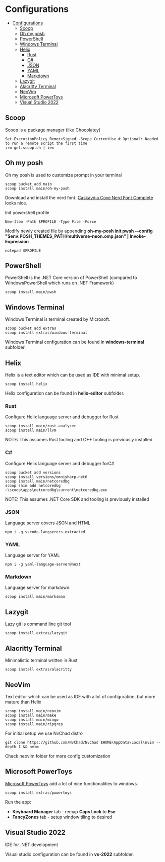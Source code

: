 # Configurations

<!--toc:start-->
- [Configurations](#configurations)
  - [Scoop](#scoop)
  - [Oh my posh](#oh-my-posh)
  - [PowerShell](#powershell)
  - [Windows Terminal](#windows-terminal)
  - [Helix](#helix)
    - [Rust](#rust)
    - [C#](#c)
    - [JSON](#json)
    - [YAML](#yaml)
    - [Markdown](#markdown)
  - [Lazygit](#lazygit)
  - [Alacritty Terminal](#alacritty-terminal)
  - [NeoVim](#neovim)
  - [Microsoft PowerToys](#microsoft-powertoys)
  - [Visual Studio 2022](#visual-studio-2022)
<!--toc:end-->

## Scoop

Scoop is a package manager (like Chocolatey)

    Set-ExecutionPolicy RemoteSigned -Scope CurrentUse # Optional: Needed to run a remote script the first time
    irm get.scoop.sh | iex

## Oh my posh

Oh my posh is used to customize prompt in your terminal

    scoop bucket add main
    scoop install main/oh-my-posh

Download and install the nerd font. [Caskaydia Cove Nerd Font Complete](https://github.com/ryanoasis/nerd-fonts/releases/download/v3.0.2/CascadiaCode.zip) looks nice.

Init powershell profile

    New-Item -Path $PROFILE -Type File -Force

Modify newly created file by appending **oh-my-posh init pwsh --config "$env:POSH_THEMES_PATH/multiverse-neon.omp.json" | Invoke-Expression**

    notepad $PROFILE

## PowerShell

PowerShell is the .NET Core version of PowerShell (compared to WindowsPowerShell which runs on .NET Framework)

    scoop install main/pwsh

## Windows Terminal

Windows Terminal is terminal created by Microsoft.

    scoop bucket add extras
    scoop install extras/windows-terminal

Windows Terminal configuration can be found in **windows-terminal** subfolder.

## Helix

Helix is a text editor which can be used as IDE with minimal setup.
    
    scoop install helix

Helix configuration can be found in **helix-editor** subfolder.

### Rust

Configure Helix language server and debugger for Rust

    scoop install main/rust-analyzer
    scoop install main/llvm

NOTE: This assumes Rust tooling and C++ tooling is previously installed

### C#

Configure Helix language server and debugger forC#

    scoop bucket add versions
    scoop install versions/omnisharp-net6
    scoop install main/netcoredbg
    scoop shim add netcoredbg ~\scoop\apps\netcoredbg\current\netcoredbg.exe

NOTE: This assumes .NET Core SDK and tooling is previously installed

### JSON

Language server covers JSON and HTML

    npm i -g vscode-langserers-extracted

### YAML

Language server for YAML

    npm i -g yaml-language-server@next

### Markdown

Language server for markdown

    scoop install main/marksman

## Lazygit

Lazy git is command line git tool

    scoop install extras/lazygit

## Alacritty Terminal

Minimalistic terminal written in Rust

    scoop install extras/alacritty

## NeoVim

Text editor which can be used as IDE with a lot of configuration, but more mature than Helix

    scoop install main/neovim
    scoop install main/make
    scoop install main/mingw
    scoop install main/ripgrep

For initial setup we use NvChad distro

    git clone https://github.com/NvChad/NvChad $HOME\AppData\Local\nvim --depth 1 && nvim

Check neovim folder for more config customization
    
## Microsoft PowerToys

[Microsoft PowerToys](https://apps.microsoft.com/store/detail/microsoft-powertoys/XP89DCGQ3K6VLD) add a lot of nice functionalities to windows.

    scoop install extras/powertoys

Run the app: 

* **Keyboard Manager** tab - remap **Caps Lock** to **Esc**
* **FancyZones** tab - setup window tiling to desired

## Visual Studio 2022

IDE for .NET development

Visual studio configuration can be found in **vs-2022** subfolder.
